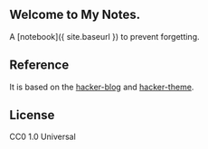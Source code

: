 ## Welcome to My Notes.

A [notebook]({ site.baseurl }) to prevent forgetting.

## Reference

It is based on the [hacker-blog](https://github.com/tocttou/hacker-blog) and [hacker-theme](https://github.com/pages-themes/hacker).

## License

CC0 1.0 Universal
